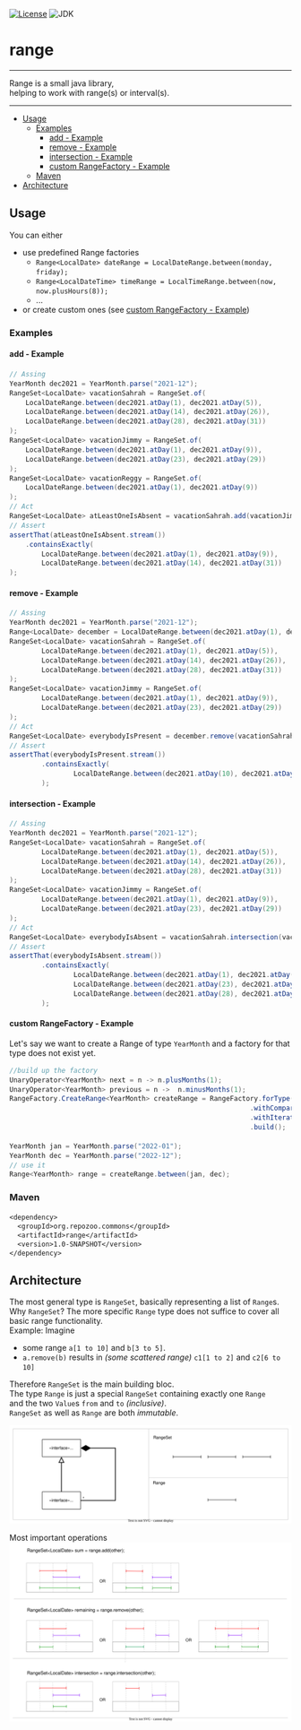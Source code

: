 [![License](https://img.shields.io/badge/license-MIT-blue.svg)](./LICENSE)
![JDK](https://img.shields.io/badge/jdk-11-yellowgreen.svg)

# range
- - - -
Range is a small java library,<br>
helping to work with range(s) or interval(s). 
- - - -
- [Usage](#usage)
    * [Examples](#examples)
        + [add - Example](#add---example)
        + [remove - Example](#remove---example)
        + [intersection - Example](#intersection---example)
        + [custom RangeFactory - Example](#custom-rangefactory---example)
    * [Maven](#maven)
- [Architecture](#architecture)

## Usage
You can either
- use predefined Range factories
    - `Range<LocalDate> dateRange = LocalDateRange.between(monday, friday);`
    - `Range<LocalDateTime> timeRange = LocalTimeRange.between(now, now.plusHours(8));`
    - ...
- or create custom ones (see [custom RangeFactory - Example](#custom-rangefactory---example))

### Examples
#### add - Example
```java
// Assing
YearMonth dec2021 = YearMonth.parse("2021-12");
RangeSet<LocalDate> vacationSahrah = RangeSet.of(
    LocalDateRange.between(dec2021.atDay(1), dec2021.atDay(5)),
    LocalDateRange.between(dec2021.atDay(14), dec2021.atDay(26)),
    LocalDateRange.between(dec2021.atDay(28), dec2021.atDay(31))
);
RangeSet<LocalDate> vacationJimmy = RangeSet.of(
    LocalDateRange.between(dec2021.atDay(1), dec2021.atDay(9)),
    LocalDateRange.between(dec2021.atDay(23), dec2021.atDay(29))
);
RangeSet<LocalDate> vacationReggy = RangeSet.of(
    LocalDateRange.between(dec2021.atDay(1), dec2021.atDay(9))
);
// Act
RangeSet<LocalDate> atLeastOneIsAbsent = vacationSahrah.add(vacationJimmy).add(vacationReggy);
// Assert
assertThat(atLeastOneIsAbsent.stream())
    .containsExactly(
        LocalDateRange.between(dec2021.atDay(1), dec2021.atDay(9)),
        LocalDateRange.between(dec2021.atDay(14), dec2021.atDay(31))
);
```
#### remove - Example
```java
// Assing
YearMonth dec2021 = YearMonth.parse("2021-12");
Range<LocalDate> december = LocalDateRange.between(dec2021.atDay(1), dec2021.atEndOfMonth());
RangeSet<LocalDate> vacationSahrah = RangeSet.of(
        LocalDateRange.between(dec2021.atDay(1), dec2021.atDay(5)),
        LocalDateRange.between(dec2021.atDay(14), dec2021.atDay(26)),
        LocalDateRange.between(dec2021.atDay(28), dec2021.atDay(31))
);
RangeSet<LocalDate> vacationJimmy = RangeSet.of(
        LocalDateRange.between(dec2021.atDay(1), dec2021.atDay(9)),
        LocalDateRange.between(dec2021.atDay(23), dec2021.atDay(29))
);
// Act
RangeSet<LocalDate> everybodyIsPresent = december.remove(vacationSahrah).remove(vacationJimmy);
// Assert
assertThat(everybodyIsPresent.stream())
        .containsExactly(
                LocalDateRange.between(dec2021.atDay(10), dec2021.atDay(13))
        );
```

#### intersection - Example
```java
// Assing
YearMonth dec2021 = YearMonth.parse("2021-12");
RangeSet<LocalDate> vacationSahrah = RangeSet.of(
        LocalDateRange.between(dec2021.atDay(1), dec2021.atDay(5)),
        LocalDateRange.between(dec2021.atDay(14), dec2021.atDay(26)),
        LocalDateRange.between(dec2021.atDay(28), dec2021.atDay(31))
);
RangeSet<LocalDate> vacationJimmy = RangeSet.of(
        LocalDateRange.between(dec2021.atDay(1), dec2021.atDay(9)),
        LocalDateRange.between(dec2021.atDay(23), dec2021.atDay(29))
);
// Act
RangeSet<LocalDate> everybodyIsAbsent = vacationSahrah.intersection(vacationJimmy);
// Assert
assertThat(everybodyIsAbsent.stream())
        .containsExactly(
                LocalDateRange.between(dec2021.atDay(1), dec2021.atDay(5)),
                LocalDateRange.between(dec2021.atDay(23), dec2021.atDay(26)),
                LocalDateRange.between(dec2021.atDay(28), dec2021.atDay(29))
        );
```
#### custom RangeFactory - Example
Let's say we want to create a Range of type `YearMonth` and a factory for that type does not exist yet.

```java
//build up the factory
UnaryOperator<YearMonth> next = n -> n.plusMonths(1);
UnaryOperator<YearMonth> previous = n ->  n.minusMonths(1);
RangeFactory.CreateRange<YearMonth> createRange = RangeFactory.forType(YearMonth.class)
                                                            .withComparator(YearMonth::compareTo)
                                                            .withIterator(next, previous)
                                                            .build();

YearMonth jan = YearMonth.parse("2022-01");
YearMonth dec = YearMonth.parse("2022-12");
// use it 
Range<YearMonth> range = createRange.between(jan, dec);
```
### Maven
```
<dependency>
  <groupId>org.repozoo.commons</groupId>
  <artifactId>range</artifactId>
  <version>1.0-SNAPSHOT</version>
</dependency>
```

## Architecture
The most general type is `RangeSet`, basically representing a list of `Range`s.<br>
Why `RangeSet`? The more specific `Range` type does not suffice to cover all basic range functionality.<br>
Example: Imagine 
- some range `a[1 to 10]` and `b[3 to 5]`.<br>
- `a.remove(b)` results in _(some scattered range)_ `c1[1 to 2]` and `c2[6 to 10]`

Therefore `RangeSet` is the main building bloc.<br>
The type `Range` is just a special `RangeSet` containing exactly one `Range`<br>
and the two `Value`s `from` and `to` _(inclusive)_.<br>
`RangeSet` as well as `Range` are both _immutable_.

<img src="./documentation/images/range-and-rangeset-uml.svg" alt="range-uml">

Most important operations
<img src="./documentation/images/range-API.svg" alt="range-api">
